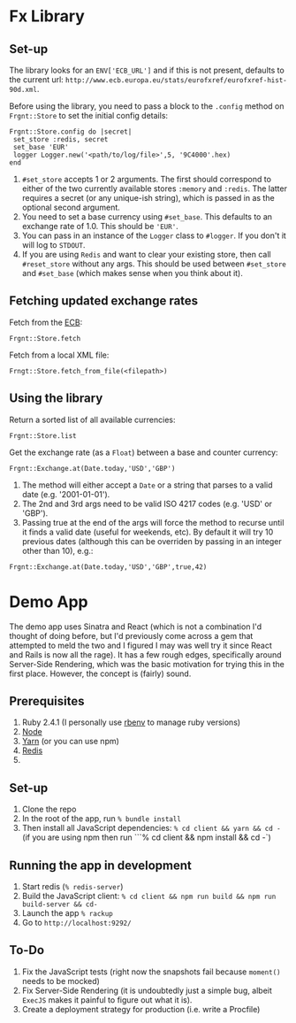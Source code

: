 # Fx Library

## Set-up

The library looks for an `ENV['ECB_URL']` and if this is not present, defaults to the current url: `http://www.ecb.europa.eu/stats/eurofxref/eurofxref-hist-90d.xml`.  

Before using the library, you need to pass a block to the `.config` method on `Frgnt::Store` to set the initial config details:
```
Frgnt::Store.config do |secret|
 set_store :redis, secret
 set_base 'EUR'
 logger Logger.new('<path/to/log/file>',5, '9C4000'.hex)
end
```
1. ```#set_store``` accepts 1 or 2 arguments. The first should correspond to either of the two currently available stores `:memory` and `:redis`.  The latter requires a secret (or any unique-ish string), which is passed in as the optional second argument.
2. You need to set a base currency using `#set_base`. This defaults to an exchange rate of 1.0. This should be `'EUR'`.
3. You can pass in an instance of the `Logger` class to `#logger`. If you don't it will log to `STDOUT`.
4. If you are using `Redis` and want to clear your existing store, then call `#reset_store` without any args.  This should be used between `#set_store` and `#set_base` (which makes sense when you think about it).

## Fetching updated exchange rates

Fetch from the [ECB](http://www.ecb.europa.eu/stats/eurofxref/eurofxref-hist-90d.xml):
```
Frgnt::Store.fetch
```
Fetch from a local XML file:
```
Frngt::Store.fetch_from_file(<filepath>)
```

## Using the library

Return a sorted list of all available currencies:

```
Frgnt::Store.list
```
Get the exchange rate (as a `Float`) between a base and counter currency:
```
Frgnt::Exchange.at(Date.today,'USD','GBP')
```
1. The method will either accept a `Date` or a string that parses to a valid date (e.g. '2001-01-01').
2. The 2nd and 3rd args need to be valid ISO 4217 codes (e.g. 'USD' or 'GBP').
3. Passing true at the end of the args will force the method to recurse until it finds a valid date (useful for weekends, etc). By default it will try 10 previous dates (although this can be overriden by passing in an integer other than 10), e.g.:
```
Frgnt::Exchange.at(Date.today,'USD','GBP',true,42)
```

# Demo App
The demo app uses Sinatra and React (which is not a combination I'd thought of doing before, but I'd previously come across a gem that attempted to meld the two and I figured I may was well try it since React and Rails is now all the rage). It has a few rough edges, specifically around Server-Side Rendering, which was the basic motivation for trying this in the first place.  However, the concept is (fairly) sound.

## Prerequisites

1. Ruby 2.4.1 (I personally use [rbenv](https://github.com/rbenv/rbenv) to manage ruby versions)
2. [Node](https://nodejs.org/en/)
3. [Yarn](https://yarnpkg.com/lang/en/docs/install/) (or you can use npm)
4. [Redis](https://redis.io/)
5. 

## Set-up

1. Clone the repo
2. In the root of the app, run ```% bundle install```
3. Then install all JavaScript dependencies: ```% cd client && yarn && cd -``` (if you are using npm  then run ```% cd client && npm install && cd -`)

## Running the app in development

1. Start redis (`% redis-server`)
2. Build the JavaScript client: ```% cd client && npm run build && npm run build-server && cd-```
3. Launch the app ```% rackup```
4. Go to ```http://localhost:9292/```

## To-Do

1. Fix the JavaScript tests (right now the snapshots fail because `moment()` needs to be mocked)
2. Fix Server-Side Rendering (it is undoubtedly just a simple bug, albeit `ExecJS` makes it painful to figure out what it is).
3. Create a deployment strategy for production (i.e. write a Procfile)
